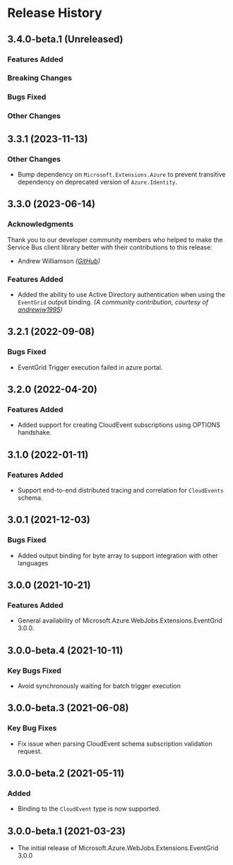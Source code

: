 # Release History

## 3.4.0-beta.1 (Unreleased)

### Features Added

### Breaking Changes

### Bugs Fixed

### Other Changes

## 3.3.1 (2023-11-13)

### Other Changes

- Bump dependency on `Microsoft.Extensions.Azure` to prevent transitive dependency on deprecated version of `Azure.Identity`.

## 3.3.0 (2023-06-14)

### Acknowledgments
Thank you to our developer community members who helped to make the Service Bus client library better with their contributions to this release:

- Andrew Williamson  _([GitHub](https://github.com/andrewjw1995))_

### Features Added

- Added the ability to use Active Directory authentication when using the `EventGrid` output binding. _(A community contribution, courtesy of [andrewjw1995](https://github.com/andrewjw1995))_

## 3.2.1 (2022-09-08)

### Bugs Fixed

- EventGrid Trigger execution failed in azure portal.

## 3.2.0 (2022-04-20)

### Features Added

- Added support for creating CloudEvent subscriptions using OPTIONS handshake.

## 3.1.0 (2022-01-11)

### Features Added

- Support end-to-end distributed tracing and correlation for `CloudEvents` schema.

## 3.0.1 (2021-12-03)

### Bugs Fixed

- Added output binding for byte array to support integration with other languages

## 3.0.0 (2021-10-21)

### Features Added

- General availability of Microsoft.Azure.WebJobs.Extensions.EventGrid 3.0.0.

## 3.0.0-beta.4 (2021-10-11)

### Key Bugs Fixed

- Avoid synchronously waiting for batch trigger execution

## 3.0.0-beta.3 (2021-06-08)

### Key Bug Fixes

- Fix issue when parsing CloudEvent schema subscription validation request.

## 3.0.0-beta.2 (2021-05-11)

### Added

- Binding to the `CloudEvent` type is now supported.

## 3.0.0-beta.1 (2021-03-23)

- The initial release of Microsoft.Azure.WebJobs.Extensions.EventGrid 3.0.0
